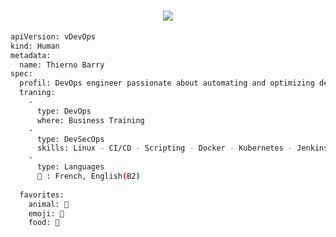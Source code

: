 <h1 align="center">
    <img src="https://readme-typing-svg.herokuapp.com/?font=Righteous&size=35&center=true&vCenter=true&width=500&height=70&duration=4000&lines=Hi+👋;+I'+m+Thierno+Barry!;" />
</h1>

```bash
apiVersion: vDevOps
kind: Human
metadata:
  name: Thierno Barry
spec:
  profil: DevOps engineer passionate about automating and optimizing development and deployment processes. With technical experience in the field, I am looking for an internship to improve my skills. In addition, my great sociability and curiosity allow me to adapt quickly and evolve in my environment.
  traning:
    - 
      type: DevOps
      where: Business Training
    -
      type: DevSecOps
      skills: Linux - CI/CD - Scripting - Docker - Kubernetes - Jenkins - AWS - Azure - Terraform - Ansible - Prometheus - Grafana
    -
      type: Languages
      🤦 : French, English(B2)
      
  favorites:
    animal: 🐶
    emoji: 🤦
    food: 🥩
```

